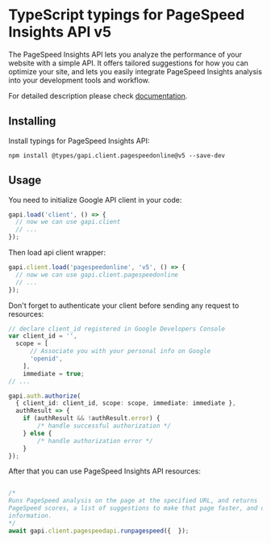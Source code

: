 # TypeScript typings for PageSpeed Insights API v5

The PageSpeed Insights API lets you analyze the performance of your website with a simple API.  It offers tailored suggestions for how you can optimize your site, and lets you easily integrate PageSpeed Insights analysis into your development tools and workflow.

For detailed description please check [documentation](https://developers.google.com/speed/docs/insights/v5/about).

## Installing

Install typings for PageSpeed Insights API:

```
npm install @types/gapi.client.pagespeedonline@v5 --save-dev
```

## Usage

You need to initialize Google API client in your code:

```typescript
gapi.load('client', () => {
  // now we can use gapi.client
  // ...
});
```

Then load api client wrapper:

```typescript
gapi.client.load('pagespeedonline', 'v5', () => {
  // now we can use gapi.client.pagespeedonline
  // ...
});
```

Don't forget to authenticate your client before sending any request to resources:

```typescript
// declare client_id registered in Google Developers Console
var client_id = '',
  scope = [ 
      // Associate you with your personal info on Google
      'openid',
    ],
    immediate = true;
// ...

gapi.auth.authorize(
  { client_id: client_id, scope: scope, immediate: immediate },
  authResult => {
    if (authResult && !authResult.error) {
        /* handle successful authorization */
    } else {
        /* handle authorization error */
    }
});
```

After that you can use PageSpeed Insights API resources:

```typescript

/*
Runs PageSpeed analysis on the page at the specified URL, and returns
PageSpeed scores, a list of suggestions to make that page faster, and other
information.
*/
await gapi.client.pagespeedapi.runpagespeed({  });
```
